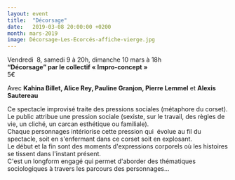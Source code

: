 ```yaml
---
layout: event
title:  "Décorsage"
date:   2019-03-08 20:00:00 +0200
month: mars-2019
image: Décorsage-Les-Ecorcés-affiche-vierge.jpg
---
```




Vendredi  8, samedi 9 à 20h, dimanche 10 mars à 18h  
**“Décorsage” par le collectif « Impro-concept »**  
5€



Avec **Kahina Billet, Alice Rey, Pauline Granjon, Pierre Lemmel** et **Alexis Sautereau**

<div>
  Ce spectacle improvisé traite des pressions sociales (métaphore du corset). Le public attribue une pression sociale (sexiste, sur le travail, des règles de vie, un cliché, un carcan esthétique ou familiale).
</div>

<div>
  Chaque personnages intériorise cette pression qui  évolue au fil du spectacle, soit en s'enfermant dans ce corset soit en explosant.
</div>

<div>
  Le début et la fin sont des moments d'expressions corporels où les histoires se tissent dans l'instant présent.
</div>

<div>
  C'est un longform engagé qui permet d'aborder des thématiques sociologiques à travers les parcours des personnages...
</div>